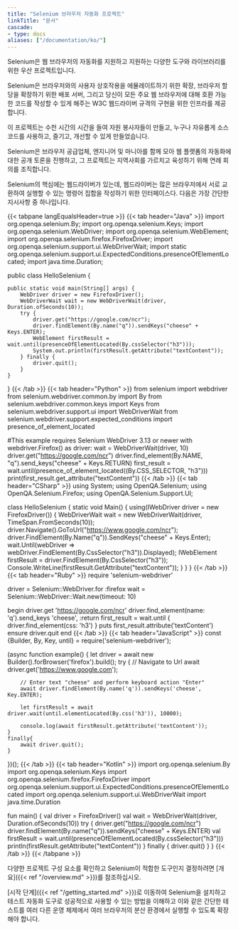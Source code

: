 ```yaml
---
title: "Selenium 브라우저 자동화 프로젝트"
linkTitle: "문서"
cascade:
- type: docs
aliases: ["/documentation/ko/"]
---
```


Selenium은 웹 브라우저의 자동화를 지원하고 지원하는 다양한 도구와 라이브러리를 위한 우산 프로젝트입니다.

Selenium은 브라우저와의 사용자 상호작용을 에뮬레이트하기 위한 확장, 브라우저 할당을 확장하기 위한 배포 서버, 그리고 당신이 모든 주요 웹 브라우저에 대해 호환 가능한 코드를 작성할 수 있게 해주는 W3C 웹드라이버 규격의 구현을 위한 인프라를 제공합니다.

이 프로젝트는 수천 시간의 시간을 들여 자원 봉사자들이 만들고, 누구나 자유롭게 소스 코드를 사용하고, 즐기고, 개선할 수 있게 만들었습니다.

Selenium은 브라우저 공급업체, 엔지니어 및 마니아를 함께 모아 웹 플랫폼의 자동화에 대한 공개 토론을 진행하고, 그 프로젝트는 지역사회를 가르치고 육성하기 위해 연례 회의를 조직합니다.

Selenium의 핵심에는 웹드라이버가 있는데, 웹드라이버는 많은 브라우저에서 서로 교환하여 실행할 수 있는 명령어 집합을 작성하기 위한 인터페이스다. 다음은 가장 간단한 지시사항 중 하나입니다.


{{< tabpane langEqualsHeader=true >}}
  {{< tab header="Java" >}}
import org.openqa.selenium.By;
import org.openqa.selenium.Keys;
import org.openqa.selenium.WebDriver;
import org.openqa.selenium.WebElement;
import org.openqa.selenium.firefox.FirefoxDriver;
import org.openqa.selenium.support.ui.WebDriverWait;
import static org.openqa.selenium.support.ui.ExpectedConditions.presenceOfElementLocated;
import java.time.Duration;

public class HelloSelenium {

    public static void main(String[] args) {
        WebDriver driver = new FirefoxDriver();
        WebDriverWait wait = new WebDriverWait(driver, Duration.ofSeconds(10));
        try {
            driver.get("https://google.com/ncr");
            driver.findElement(By.name("q")).sendKeys("cheese" + Keys.ENTER);
            WebElement firstResult = wait.until(presenceOfElementLocated(By.cssSelector("h3")));
            System.out.println(firstResult.getAttribute("textContent"));
        } finally {
            driver.quit();
        }
    }
}
  {{< /tab >}}
  {{< tab header="Python" >}}
from selenium import webdriver
from selenium.webdriver.common.by import By
from selenium.webdriver.common.keys import Keys
from selenium.webdriver.support.ui import WebDriverWait
from selenium.webdriver.support.expected_conditions import presence_of_element_located

#This example requires Selenium WebDriver 3.13 or newer
with webdriver.Firefox() as driver:
    wait = WebDriverWait(driver, 10)
    driver.get("https://google.com/ncr")
    driver.find_element(By.NAME, "q").send_keys("cheese" + Keys.RETURN)
    first_result = wait.until(presence_of_element_located((By.CSS_SELECTOR, "h3")))
    print(first_result.get_attribute("textContent"))
  {{< /tab >}}
  {{< tab header="CSharp" >}}
using System;
using OpenQA.Selenium;
using OpenQA.Selenium.Firefox;
using OpenQA.Selenium.Support.UI;

class HelloSelenium {
  static void Main() {
    using(IWebDriver driver = new FirefoxDriver()) {
      WebDriverWait wait = new WebDriverWait(driver, TimeSpan.FromSeconds(10));
      driver.Navigate().GoToUrl("https://www.google.com/ncr");
      driver.FindElement(By.Name("q")).SendKeys("cheese" + Keys.Enter);
      wait.Until(webDriver => webDriver.FindElement(By.CssSelector("h3")).Displayed);
      IWebElement firstResult = driver.FindElement(By.CssSelector("h3"));
      Console.WriteLine(firstResult.GetAttribute("textContent"));
    }
  }
}
  {{< /tab >}}
  {{< tab header="Ruby" >}}
require 'selenium-webdriver'

driver = Selenium::WebDriver.for :firefox
wait = Selenium::WebDriver::Wait.new(timeout: 10)

begin
  driver.get 'https://google.com/ncr'
  driver.find_element(name: 'q').send_keys 'cheese', :return
  first_result = wait.until { driver.find_element(css: 'h3') }
  puts first_result.attribute('textContent')
ensure
  driver.quit
end
  {{< /tab >}}
  {{< tab header="JavaScript" >}}
const {Builder, By, Key, until} = require('selenium-webdriver');

(async function example() {
    let driver = await new Builder().forBrowser('firefox').build();
    try {
        // Navigate to Url
        await driver.get('https://www.google.com');

        // Enter text "cheese" and perform keyboard action "Enter"
        await driver.findElement(By.name('q')).sendKeys('cheese', Key.ENTER);

        let firstResult = await driver.wait(until.elementLocated(By.css('h3')), 10000);

        console.log(await firstResult.getAttribute('textContent'));
    }
    finally{
        await driver.quit();
    }
})();
  {{< /tab >}}
  {{< tab header="Kotlin" >}}
import org.openqa.selenium.By
import org.openqa.selenium.Keys
import org.openqa.selenium.firefox.FirefoxDriver
import org.openqa.selenium.support.ui.ExpectedConditions.presenceOfElementLocated
import org.openqa.selenium.support.ui.WebDriverWait
import java.time.Duration

fun main() {
    val driver = FirefoxDriver()
    val wait = WebDriverWait(driver, Duration.ofSeconds(10))
    try {
        driver.get("https://google.com/ncr")
        driver.findElement(By.name("q")).sendKeys("cheese" + Keys.ENTER)
        val firstResult = wait.until(presenceOfElementLocated(By.cssSelector("h3")))
        println(firstResult.getAttribute("textContent"))
    } finally {
        driver.quit()
    }
}
  {{< /tab >}}
{{< /tabpane >}}



다양한 프로젝트 구성 요소를 확인하고 Selenium이 적합한 도구인지 결정하려면 [개요]({{< ref "/overview.md" >}})를 참조하십시오.

[시작 단계]({{< ref "/getting_started.md" >}})로 이동하여 Selenium을 설치하고 테스트 자동화 도구로 성공적으로 사용할 수 있는 방법을 이해하고 이와 같은 간단한 테스트를 여러 다른 운영 체제에서 여러 브라우저의 분산 환경에서 실행할 수 있도록 확장해야 합니다.
